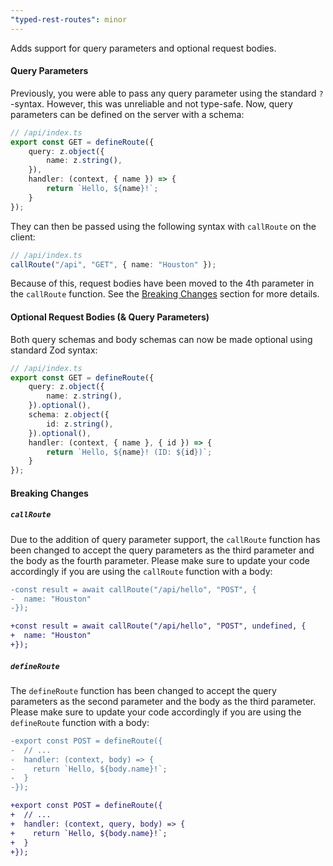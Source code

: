 ```yaml
---
"typed-rest-routes": minor
---
```


Adds support for query parameters and optional request bodies.

#### Query Parameters

Previously, you were able to pass any query parameter using the standard `?`-syntax. However, this was unreliable and not type-safe. Now, query parameters can be defined on the server with a schema:

```ts
// /api/index.ts
export const GET = defineRoute({
	query: z.object({
		name: z.string(),
	}),
	handler: (context, { name }) => {
		return `Hello, ${name}!`;
	}
});
```

They can then be passed using the following syntax with `callRoute` on the client:

```ts
// /api/index.ts
callRoute("/api", "GET", { name: "Houston" });
```

Because of this, request bodies have been moved to the 4th parameter in the `callRoute` function. See the [Breaking Changes](#breaking-changes) section for more details.

#### Optional Request Bodies (& Query Parameters)
Both query schemas and body schemas can now be made optional using standard Zod syntax:

```ts
// /api/index.ts
export const GET = defineRoute({
	query: z.object({
		name: z.string(),
	}).optional(),
	schema: z.object({
		id: z.string(),
	}).optional(),
	handler: (context, { name }, { id }) => {
		return `Hello, ${name}! (ID: ${id})`;
	}
});
```

#### Breaking Changes

##### `callRoute`
Due to the addition of query parameter support, the `callRoute` function has been changed to accept the query parameters as the third parameter and the body as the fourth parameter. Please make sure to update your code accordingly if you are using the `callRoute` function with a body:

```diff
-const result = await callRoute("/api/hello", "POST", {
-  name: "Houston"
-});

+const result = await callRoute("/api/hello", "POST", undefined, {
+  name: "Houston"
+});
```

##### `defineRoute`
The `defineRoute` function has been changed to accept the query parameters as the second parameter and the body as the third parameter. Please make sure to update your code accordingly if you are using the `defineRoute` function with a body:

```diff
-export const POST = defineRoute({
-  // ...
-  handler: (context, body) => {
-    return `Hello, ${body.name}!`;
-  }
-});

+export const POST = defineRoute({
+  // ...
+  handler: (context, query, body) => {
+    return `Hello, ${body.name}!`;
+  }
+});
```